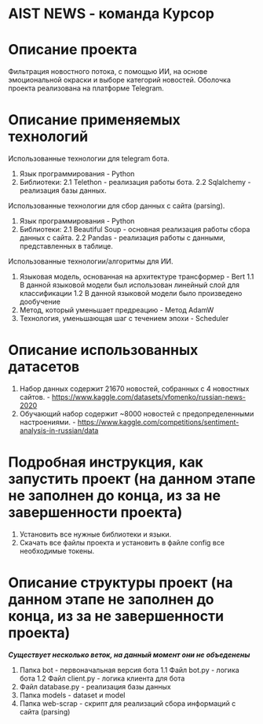 # AIST NEWS - команда Курсор
   
# Описание проекта
Фильтрация новостного потока, с помощью ИИ, на основе эмоциональной окраски и выборе категорий новостей. Оболочка проекта реализована на платформе Telegram. 

# Описание применяемых технологий
Использованные технологии для telegram бота.
1. Язык программирования - Python
2. Библиотеки:
  2.1 Telethon - реализация работы бота.
  2.2 Sqlalchemy - реализация базы данных.

Использованные технологии для сбор данных с сайта (parsing).
1. Язык программирования - Python
2. Библиотеки:
  2.1 Beautiful Soup  - основная реализация работы сбора данных с сайта.
  2.2 ‎Pandas - реализация работы с данными, представленных в таблице.

Использованные технологии/алгоритмы для ИИ.
1. Языковая модель, основанная на архитектуре трансформер - Bert
  1.1 В данной языковой модели был использован линейный слой для классификации
  1.2 В данной языковой модели было произведено дообучение
2. Метод, который уменьшает предреацию - Метод AdamW  
3. Технология, уменьшающая шаг с течением эпохи - Scheduler

# Описание использованных датасетов
1. Набор данных содержит 21670 новостей, собранных с 4 новостных сайтов. - https://www.kaggle.com/datasets/vfomenko/russian-news-2020
2. Обучающий набор содержит ~8000 новостей с предопределенными настроениями. - https://www.kaggle.com/competitions/sentiment-analysis-in-russian/data

# Подробная инструкция, как запустить проект (на данном этапе не заполнен до конца, из за не завершенности проекта)
1. Установить все нужные библиотеки и языки.
2. Скачать все файлы проекта и установить в файле config все необходимые токены.

# Описание структуры проект (на данном этапе не заполнен до конца, из за не завершенности проекта)
***Существует несколько веток, на данный момент они не объеденены***
1. Папка bot - первоначальная версия бота
  1.1 Файл bot.py - логика бота
  1.2 Файл client.py - логика клиента для бота
2. Файл database.py - реализация базы данных
3. Папка models - dataset и model
4. Папка web-scrap - скрипт для реализаций сбора информаций с сайта (parsing)

